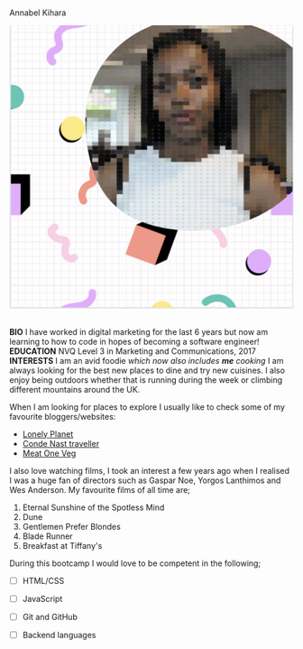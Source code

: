 # 
Annabel Kihara

![Hello, here is my profile!](/images/avatar.png)
## 
**BIO** I have worked in digital marketing for the last 6 years but now am learning to how to code in hopes of becoming a software engineer! 
**EDUCATION** NVQ Level 3 in Marketing and Communications, 2017
**INTERESTS** I am an avid foodie *which now also includes ***me*** cooking* I am always looking for the best new places to dine and try new cuisines. I also enjoy being outdoors whether that is running during the week or climbing different mountains around the UK.

When I am looking for places to explore I usually like to check some of my favourite bloggers/websites: 
- [Lonely Planet](https://www.lonelyplanet.com/articles/uk-best-hiking-trails)
- [Conde Nast traveller](https://www.cntraveller.com/gallery/most-beautiful-restaurants-england)
- [Meat One Veg](https://meatandoneveg.blog)

I also love watching films, I took an interest a few years ago when I realised I was a huge fan of directors such as Gaspar Noe, Yorgos Lanthimos and Wes Anderson. My favourite films of all time are; 
1. Eternal Sunshine of the Spotless Mind
2. Dune
3. Gentlemen Prefer Blondes
4. Blade Runner
5. Breakfast at Tiffany's 

During this bootcamp I would love to be competent in the following; 
- [ ] HTML/CSS
- [ ] JavaScript
- [ ] Git and GitHub 
- [ ] Backend languages 

